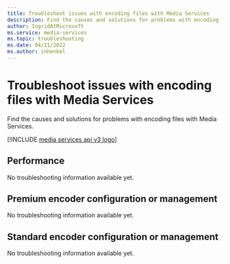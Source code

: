 ```yaml
---
title: Troubleshoot issues with encoding files with Media Services
description: Find the causes and solutions for problems with encoding files with Media Services.
author: IngridAtMicrosoft
ms.service: media-services
ms.topic: troubleshooting
ms.date: 04/21/2022
ms.author: inhenkel
---
```

# Troubleshoot issues with encoding files with Media Services

Find the causes and solutions for problems with encoding files with Media Services.

[!INCLUDE [media services api v3 logo](./includes/v3-hr.md)]

## Performance

No troubleshooting information available yet.

## Premium encoder configuration or management

No troubleshooting information available yet.

## Standard encoder configuration or management

No troubleshooting information available yet.
